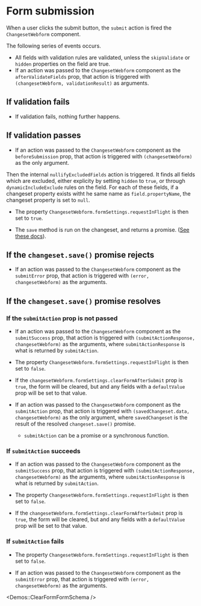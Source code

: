 # Form submission

When a user clicks the submit button, the `submit` action is fired the `ChangesetWebform` component.

The following series of events occurs.

* All fields with validation rules are validated, unless the `skipValidate` or `hidden` properties on the field are true.
* If an action was passed to the `ChangesetWebform` component as the `afterValidateFields` prop, that action is triggered with `(changesetWebform, validationResult)` as arguments.

## If validation fails

* If validation fails, nothing further happens.

## If validation passes

* If an action was passed to the `ChangesetWebform` component as the `beforeSubmission` prop, that action is triggered with `(changesetWebform)` as the only argument.

Then the internal `nullifyExcludedFields` action is triggered. It finds all fields which are excluded, either explicity by setting `hidden` to `true`, or through `dynamicIncludeExclude` rules on the field. For each of these fields, if a changeset property exists witht he same name as `field.propertyName`, the changeset property is set to `null`.   

* The property `ChangesetWebform.formSettings.requestInFlight` is then set to `true`.

* The `save` method is run on the changeset, and returns a promise. ([See these docs](https://github.com/poteto/ember-changeset#save)).

## If the `changeset.save()` promise rejects

* If an action was passed to the `ChangesetWebform` component as the `submitError` prop, that action is triggered with `(error, changesetWebform)` as the arguments.

## If the `changeset.save()` promise resolves

### If the `submitAction` prop is not passed

* If an action was passed to the `ChangesetWebform` component as the `submitSuccess` prop, that action is triggered with `(submitActionResponse, changesetWebform)` as the arguments, where `submitActionResponse` is what is returned by  `submitAction`.

* The property `ChangesetWebform.formSettings.requestInFlight` is then set to `false`.

* If the `changesetWebform.formSettings.clearFormAfterSubmit` prop is `true`, the form will be cleared, but and any fields with a `defaultValue` prop will be set to that value.

* If an action was passed to the `ChangesetWebform` component as the `submitAction` prop, that action is triggered with `(savedChangeset.data, changesetWebform)` as the only argument, where `savedChangeset` is the result of the resolved `changeset.save()` promise.

  * `submitAction` can be a promise or a synchronous function. 

### If `submitAction` succeeds

* If an action was passed to the `ChangesetWebform` component as the `submitSuccess` prop, that action is triggered with `(submitActionResponse, changesetWebform)` as the arguments, where `submitActionResponse` is what is returned by  `submitAction`.

* The property `ChangesetWebform.formSettings.requestInFlight` is then set to `false`.

* If the `changesetWebform.formSettings.clearFormAfterSubmit` prop is `true`, the form will be cleared, but and any fields with a `defaultValue` prop will be set to that value.

### If `submitAction` fails

* The property `ChangesetWebform.formSettings.requestInFlight` is then set to `false`.

* If an action was passed to the `ChangesetWebform` component as the `submitError` prop, that action is triggered with `(error, changesetWebform)` as the arguments.



<Demos::ClearFormFormSchema />